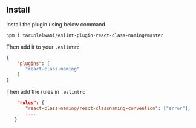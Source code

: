 ## Install

Install the plugin using below command

```bash
npm i tarunlalwani/eslint-plugin-react-class-naming#master
```

Then add it to your `.eslintrc`

```json
{
	"plugins": [
       "react-class-naming"
	]
}
```

Then add the rules in `.eslintrc`

```json
    "rules": {
       "react-class-naming/react-classnaming-convention": ["error"],
       ....
   }
```